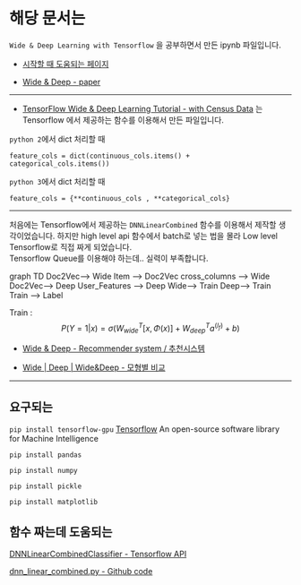 # 해당 문서는

`Wide & Deep Learning with Tensorflow` 을 공부하면서 만든 ipynb 파일입니다.

* [시작할 때 도움되는 페이지](https://www.tensorflow.org/tutorials/wide_and_deep)  

* [Wide & Deep - paper](https://arxiv.org/abs/1606.07792)

---

* [TensorFlow Wide & Deep Learning Tutorial - with Census Data](https://github.com/Park-Ju-hyeong/Wide-Deep-Learning/blob/master/Wide%2B%26%2BDeep%2BLearning%2Bwith%2BCensus%2BData.ipynb) 는 Tensorflow 에서 제공하는 함수를 이용해서 만든 파일입니다. 

`python 2`에서 dict 처리할 때
```
feature_cols = dict(continuous_cols.items() + categorical_cols.items())
```  
`python 3`에서 dict 처리할 때   
```
feature_cols = {**continuous_cols , **categorical_cols}
```
---

처음에는 Tensorflow에서 제공하는 `DNNLinearCombined` 함수를 이용해서 제작할 생각이었습니다.  하지만 high level api 함수에서 batch로 넣는 법을 몰라 Low level Tensorflow로 직접 짜게 되었습니다.  
Tensorflow Queue를 이용해야 하는데.. 실력이 부족합니다.  


<div class="mermaid">
graph TD
    Doc2Vec--> Wide
    Item --> Doc2Vec
    cross_columns --> Wide
    Doc2Vec--> Deep 
    User_Features --> Deep
    Wide--> Train
    Deep--> Train
    Train --> Label
</div>

Train : $$P(Y=1|x) = \sigma \left ( W_{wide}^T [x, \Phi(x)] + W_{deep}^T a^(l_f) + b \right )$$
             

* [Wide & Deep - Recommender system  / 추천시스템](https://github.com/Park-Ju-hyeong/Wide-Deep-Learning/blob/master/Wide%2526Deep%2BRecommendation-Final-Final.ipynb)

* [Wide | Deep | Wide&Deep - 모형별 비교](https://github.com/Park-Ju-hyeong/Wide-Deep-Learning/blob/master/Wide%2526Deep%2BRecommendation-%255BWide%2Bvs%2BDeep%255D.ipynb)

---
## 요구되는


```pip install tensorflow-gpu```  [Tensorflow](https://www.tensorflow.org/) An open-source software library for Machine Intelligence  

```pip install pandas```

```pip install numpy```  

```pip install pickle```

```pip install matplotlib```   


## 함수 짜는데 도움되는  

[DNNLinearCombinedClassifier - Tensorflow API](https://www.tensorflow.org/api_docs/python/tf/contrib/learn/DNNLinearCombinedClassifier)  


[dnn_linear_combined.py - Github code](https://github.com/tensorflow/tensorflow/blob/r1.2/tensorflow/contrib/learn/python/learn/estimators/dnn_linear_combined.py)  
